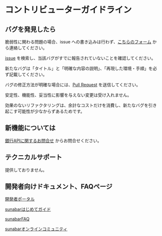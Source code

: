 # コントリビューターガイドライン

## バグを発見したら
脆弱性に関わる問題の場合、issue への書き込みは行わず、[こちらのフォーム](https://faq.gmo-aozora.com/form/open_api.html) から連絡してください。

[issue](https://github.com/gmoaozora/gmo-aozora-api-ruby/issues) を検索し、当該バグがすでに報告されていないことを確認してください。

新たなバグは「タイトル」と「明確な内容の説明」、「再現した環境・手順」を必ず記載してください。

バグの修正方法が明確な場合には、[Pull Request](https://github.com/gmoaozora/gmo-aozora-api-ruby/pulls) を送信してください。

安定性、機能性、妥当性に影響を与えない変更は受け入れません。

効果のないリファクタリングは、余計なコストだけを消費し、新たなバグを引き起こす可能性が少なからずあるためです。

## 新機能については
[銀行APIに関するお問合せ](https://faq.gmo-aozora.com/form/open_api.html) からお問合せください。

## テクニカルサポート
提供しておりません。

## 開発者向けドキュメント、FAQページ
[開発者ポータル](https://api.gmo-aozora.com/ganb/developer/api-docs/)

[sunabarはじめてガイド](https://gmo-aozora.com/sunabar/tutorial/01.html)

[sunabarFAQ](https://faq.gmo-aozora.com/faq_list.html?page=1&category=102)

[sunabarオンラインコミュニティ](https://www.facebook.com/groups/sunabar.gmo)


